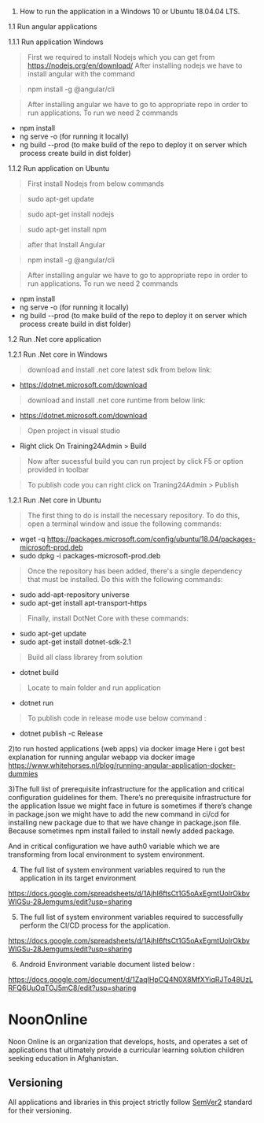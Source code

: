 1. How to run the application in a Windows 10 or Ubuntu 18.04.04 LTS.

1.1 Run angular applications

1.1.1 Run application Windows

> First we required to install Nodejs which you can get from https://nodejs.org/en/download/ 
> After installing nodejs we have to install angular with the command 

> npm install -g @angular/cli

> After installing angular we have to go to appropriate repo in order to run applications.
> To run we need 2 commands
  - npm install
  - ng serve -o (for running it locally)
  - ng build --prod (to make build of the repo to deploy it on server which process create build in dist folder)


1.1.2 Run application on Ubuntu
> First install Nodejs from below commands

> sudo apt-get update
 
> sudo apt-get install nodejs
 
> sudo apt-get install npm

> after that Install Angular

> npm install -g @angular/cli

> After installing angular we have to go to appropriate repo in order to run applications.
> To run we need 2 commands
  - npm install
  - ng serve -o (for running it locally)
  - ng build --prod (to make build of the repo to deploy it on server which process create build in dist folder)

1.2 Run .Net core application

1.2.1 Run .Net core in Windows

> download and install .net core latest sdk from below link:

  - https://dotnet.microsoft.com/download

> download and install .net core runtime from below link:
  
  - https://dotnet.microsoft.com/download
  
> Open project in visual studio

  - Right click On Training24Admin > Build
  
> Now after sucessful build you can run project by click F5 or option provided in toolbar

> To publish code you can right click on Traning24Admin > Publish

1.2.1 Run .Net core in Ubuntu

> The first thing to do is install the necessary repository. To do this, open a terminal window and issue the following commands:

  - wget -q https://packages.microsoft.com/config/ubuntu/18.04/packages-microsoft-prod.deb
  - sudo dpkg -i packages-microsoft-prod.deb
  
> Once the repository has been added, there's a single dependency that must be installed. Do this with the following commands:

  - sudo add-apt-repository universe
  - sudo apt-get install apt-transport-https
  
> Finally, install DotNet Core with these commands:

  - sudo apt-get update
  - sudo apt-get install dotnet-sdk-2.1 <replace with latest version want to use>

> Build all class librarey from solution 
 
  - dotnet build
  
> Locate to main folder and run application

  - dotnet run
  
> To publish code in release mode use below command :

  - dotnet publish -c Release

2)to run hosted applications (web apps) via docker image
Here i got best explanation for running angular webapp via docker image
https://www.whitehorses.nl/blog/running-angular-application-docker-dummies

3)The full list of prerequisite infrastructure for the application and critical configuration guidelines for them.
There’s no prerequisite infrastructure for the  application 
Issue we might face in future is sometimes if there’s change in package.json we might have to add the new command in ci/cd for installing new package due to that we have change in package.json file.
Because sometimes npm  install failed to install newly added package.

And in critical configuration we have auth0 variable which we are transforming from local environment to system environment.

4) The full list of system environment variables required to run the application in its target environment

https://docs.google.com/spreadsheets/d/1AjhI6ftsCt1G5oAxEgmtUolrOkbvWlGSu-28Jemgums/edit?usp=sharing

5) The full list of system environment variables required to successfully perform the CI/CD process for the application.

https://docs.google.com/spreadsheets/d/1AjhI6ftsCt1G5oAxEgmtUolrOkbvWlGSu-28Jemgums/edit?usp=sharing


6) Android Environment variable document listed below :

https://docs.google.com/document/d/1ZaqIHpCQ4N0X8MfXYiqRJTo48UzLRFQ6UuOqTOJ5mC8/edit?usp=sharing


# NoonOnline

Noon Online is an organization that develops, hosts, and operates a set of applications that ultimately provide a curricular learning solution children seeking education in Afghanistan.

## Versioning

All applications and libraries in this project strictly follow [SemVer2](https://semver.org/spec/v2.0.0.html) standard for their versioning.
